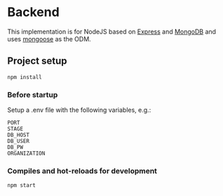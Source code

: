 # Backend

This implementation is for NodeJS based on [Express](https://expressjs.com/) and [MongoDB](https://www.mongodb.com/) and uses [mongoose](https://mongoosejs.com/) as the ODM.

## Project setup
```
npm install
```

### Before startup 
Setup a .env file with the following variables, e.g.:

```
PORT
STAGE
DB_HOST
DB_USER
DB_PW
ORGANIZATION

```

### Compiles and hot-reloads for development
```
npm start
```
